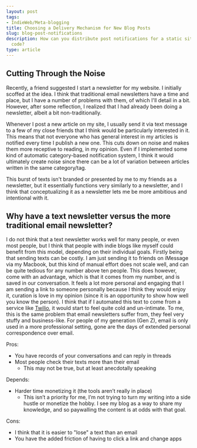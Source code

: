 ```yaml
---
layout: post
tags:
- IndieWeb/Meta-blogging
title: Choosing a Delivery Mechanism for New Blog Posts
slug: blog-post-notifications
description: How can you distribute post notifications for a static site with no server-side
  code?
type: article
---
```


## Cutting Through the Noise
Recently, a friend suggested I start a newsletter for my website. I initially scoffed at the idea. I think that traditional email newsletters have a time and place, but I have a number of problems with them, of which I'll detail in a bit. However, after some reflection, I realized that I had already been doing a newsletter, albeit a bit non-traditionally.

Whenever I post a new article on my site, I usually send it via text message to a few of my close friends that I think would be particularly interested in it. This means that not everyone who has general interest in my articles is notified every time I publish a new one. This cuts down on noise and makes them more receptive to reading, in my opinion. Even if I implemented some kind of automatic category-based notification system, I think it would ultimately create noise since there can be a lot of variation between articles written in the same category/tag.

This burst of texts isn't branded or presented by me to my friends as a newsletter, but it essentially functions very similarly to a newsletter, and I think that conceptualizing it as a newsletter lets me be more ambitious and intentional with it.

## Why have a text newsletter versus the more traditional email newsletter?
I do not think that a text newsletter works well for many people, or even most people, but I think that people with indie blogs like myself could benefit from this model, depending on their individual goals. Firstly being that sending texts can be costly. I am just sending it to friends on iMessage via my Macbook, but this kind of manual effort does not scale well, and can be quite tedious for any number above ten people. This does however, come with an advantage, which is that it comes from my number, and is saved in our conversation. It feels a lot more personal and engaging that I am sending a link to someone personally because I think they would enjoy it, curation is love in my opinion (since it is an opportunity to show how well you know the person). I think that if I automated this text to come from a service like [Twilio](https://www.twilio.com/en-us), it would start to feel quite cold and un-intimate. To me, this is the same problem that email newsletters suffer from, they feel very stuffy and business-like. For people of my generation (Gen Z), email is only used in a more professional setting, gone are the days of extended personal correspondence over email.

Pros:
* You have records of your conversations and can reply in threads
* Most people check their texts more than their email
    * This may not be true, but at least anecdotally speaking

Depends:
* Harder time monetizing it (the tools aren’t really in place)
    * This isn’t a priority for me, I’m not trying to turn my writing into a side hustle or monetize the hobby. I see my blog as a way to share my knowledge, and so paywalling the content is at odds with that goal.

Cons:
* I think that it is easier to "lose" a text than an email
* You have the added friction of having to click a link and change apps